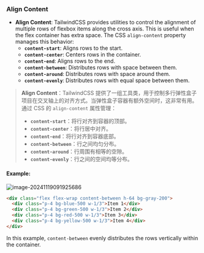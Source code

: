### Align Content

- **Align Content**: TailwindCSS provides utilities to control the alignment of multiple rows of flexbox items along the cross axis. This is useful when the flex container has extra space. The CSS `align-content` property manages this behavior:
  - **`content-start`**: Aligns rows to the start.
  - **`content-center`**: Centers rows in the container.
  - **`content-end`**: Aligns rows to the end.
  - **`content-between`**: Distributes rows with space between them.
  - **`content-around`**: Distributes rows with space around them.
  - **`content-evenly`**: Distributes rows with equal space between them.

> **Align Content**：TailwindCSS 提供了一组工具类，用于控制多行弹性盒子项目在交叉轴上的对齐方式。当弹性盒子容器有额外空间时，这非常有用。通过 CSS 的 `align-content` 属性管理：
> - **`content-start`**：将行对齐到容器的顶部。
> - **`content-center`**：将行居中对齐。
> - **`content-end`**：将行对齐到容器底部。
> - **`content-between`**：行之间均匀分布。
> - **`content-around`**：行周围有相等的空隙。
> - **`content-evenly`**：行之间的空间均等分布。

#### Example:

![image-20241119091925686](C:\Users\10691\AppData\Roaming\Typora\typora-user-images\image-20241119091925686.png)

<audio src="..\..\mp3\这里展示了`flex`布局的`.mp3"></audio>

```html
<div class="flex flex-wrap content-between h-64 bg-gray-200">
  <div class="p-4 bg-blue-500 w-1/3">Item 1</div>
  <div class="p-4 bg-green-500 w-1/3">Item 2</div>
  <div class="p-4 bg-red-500 w-1/3">Item 3</div>
  <div class="p-4 bg-yellow-500 w-1/3">Item 4</div>
</div>
```

In this example, `content-between` evenly distributes the rows vertically within the container.